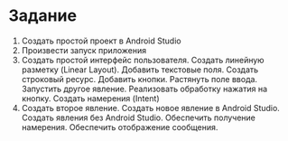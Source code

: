 # Задание

1. Создать простой проект в Android Studio
2. Произвести запуск приложения
3. Создать простой интерфейс пользователя. Создать линейную разметку (Linear Layout). Добавить текстовые поля. Создать строковый ресурс. Добавить кнопки. Растянуть поле ввода.
Запустить другое явление. Реализовать обработку нажатия на кнопку. Создать намерения (Intent)
4. Создать второе явление. Создать новое явление в Android Studio. Создать явления без Android Studio. Обеспечить получение намерения. Обеспечить отображение сообщения.
